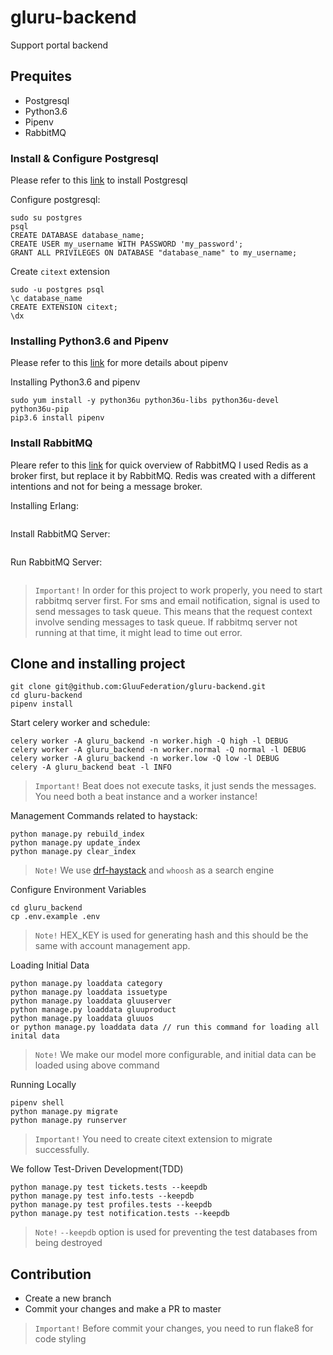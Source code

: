 # gluru-backend
Support portal backend

## Prequites
 - Postgresql
 - Python3.6
 - Pipenv
 - RabbitMQ

### Install & Configure Postgresql
Please refer to this [link](https://www.postgresql.org/download/) to install Postgresql

Configure postgresql:
```
sudo su postgres
psql
CREATE DATABASE database_name;
CREATE USER my_username WITH PASSWORD 'my_password';
GRANT ALL PRIVILEGES ON DATABASE "database_name" to my_username;
```
Create `citext` extension
```
sudo -u postgres psql
\c database_name
CREATE EXTENSION citext;
\dx
```

### Installing Python3.6 and Pipenv
Please refer to this [link](https://docs.pipenv.org/) for more details about pipenv

Installing Python3.6 and pipenv
```
sudo yum install -y python36u python36u-libs python36u-devel python36u-pip
pip3.6 install pipenv
```

### Install RabbitMQ
Pleare refer to this [link](http://www.rabbitmq.com/download.html) for quick overview of RabbitMQ
I used Redis as a broker first, but replace it by RabbitMQ.
Redis was created with a different intentions and not for being a message broker.

Installing Erlang:
```
```

Install RabbitMQ Server:
```
```

Run RabbitMQ Server:
```
```
 > `Important!` In order for this project to work properly, you need to start rabbitmq server first. For sms and email notification, signal is used to send messages to task queue. This means that the request context involve sending messages to task queue. If rabbitmq server not running at that time, it might lead to time out error.

## Clone and installing project
```
git clone git@github.com:GluuFederation/gluru-backend.git
cd gluru-backend
pipenv install
```

Start celery worker and schedule:
```
celery worker -A gluru_backend -n worker.high -Q high -l DEBUG
celery worker -A gluru_backend -n worker.normal -Q normal -l DEBUG
celery worker -A gluru_backend -n worker.low -Q low -l DEBUG
celery -A gluru_backend beat -l INFO
```

 > `Important!` Beat does not execute tasks, it just sends the messages.
 > You need both a beat instance and a worker instance!

Management Commands related to haystack:
```
python manage.py rebuild_index
python manage.py update_index
python manage.py clear_index
```
 > `Note!` We use [drf-haystack](https://drf-haystack.readthedocs.io/en/latest/index.html) and `whoosh` as a search engine

Configure Environment Variables
```
cd gluru_backend
cp .env.example .env
```
 > `Note!` HEX_KEY is used for generating hash and this should be the same with account management app.

Loading Initial Data
```
python manage.py loaddata category
python manage.py loaddata issuetype
python manage.py loaddata gluuserver
python manage.py loaddata gluuproduct
python manage.py loaddata gluuos
or python manage.py loaddata data // run this command for loading all inital data
```
 > `Note!` We make our model more configurable, and initial data can be loaded using above command

Running Locally
```
pipenv shell
python manage.py migrate
python manage.py runserver
```
> `Important!` You need to create citext extension to migrate successfully.

We follow Test-Driven Development(TDD)
```
python manage.py test tickets.tests --keepdb
python manage.py test info.tests --keepdb
python manage.py test profiles.tests --keepdb
python manage.py test notification.tests --keepdb
```
> `Note!` `--keepdb` option is used for preventing the test databases from being destroyed

## Contribution
 - Create a new branch
 - Commit your changes and make a PR to master
 > `Important!` Before commit your changes, you need to run flake8 for code styling
